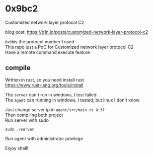 # 0x9bc2
Customized network layer protocol C2

blog post: https://b1n.io/posts/customized-network-layer-protocol-c2

`0x9b`is the protocol number I used  
This repo just a PoC for Customized network layer protocol C2  
Have a remote command execute feature

## compile
Written in rust, so you need install rust  
https://www.rust-lang.org/tools/install

The `server` can't run in windows, I test failed  
The `agent` can running in windows, I tested, but linux I don't know

Just change server ip in `agent/src/main.rs 8:37`  
Then compiling both project  
Run server with sudo

```shell
sudo ./server
```

Run agent with administrator privilege

Enjoy shell!